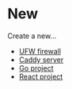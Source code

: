 # New

Create a new...

- [UFW firewall](./ufw.md#new-ufw-firewall)
- [Caddy server](./caddy.md#new-caddy-server)
- [Go project](./go.md#new-go-project)
- [React project](./react.md#new-react-project)
